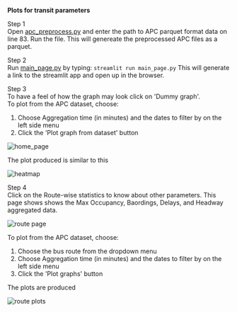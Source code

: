 **Plots for transit parameters**

Step 1 <br>Open [apc_preprocess.py](https://github.com/rishavsen1/tranist_plot_app/blob/master/apc_preprocess.py) and enter the path to APC parquet format data on line 83. Run the file. This will genereate the preprocessed APC files as a parquet.
<br>

Step 2<br>
Run [main_page.py](https://github.com/rishavsen1/tranist_plot_app/blob/master/main_page.py) by typing: 
```streamlit run main_page.py```
This will generate a link to the streamlit app and open up in the browser.

Step 3<br>
To have a feel of how the graph may look click on 'Dummy graph'. <br>
To plot from the APC dataset, choose:
  1. Choose Aggregation time (in minutes) and the dates to filter by on the left side menu
  2. Click the 'Plot graph from dataset' button  

![home_page](https://github.com/rishavsen1/tranist_plot_app/blob/master/example/transit_app_1.png) 

The plot produced is similar to this

![heatmap](https://github.com/rishavsen1/tranist_plot_app/blob/master/example/transit_app_2.png)

Step 4<br>
Click on the Route-wise statistics to know about other parameters. This page shows shows the Max Occupancy, Baordings, Delays, and Headway aggregated data.

![route page](https://github.com/rishavsen1/tranist_plot_app/blob/master/example/transit_app_3.png)

To plot from the APC dataset, choose:
  1. Choose the bus route from the dropdown menu
  2. Choose Aggregation time (in minutes) and the dates to filter by on the left side menu
  3. Click the 'Plot graphs' button

The plots are produced

![route plots](https://github.com/rishavsen1/tranist_plot_app/blob/master/example/transit_app_4.png)

